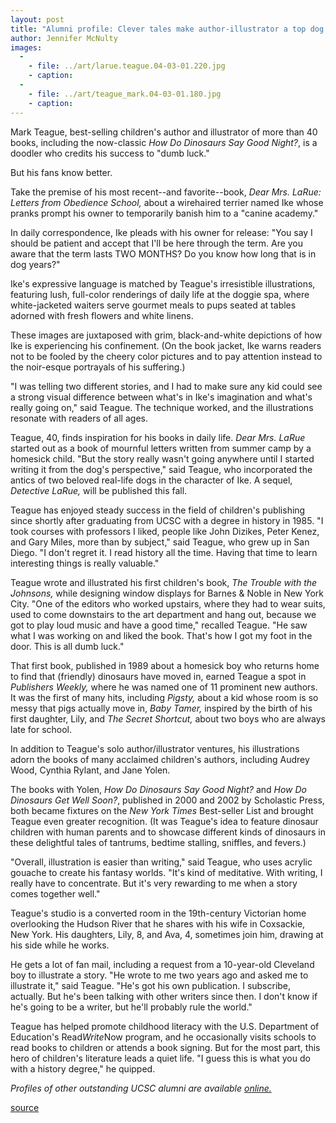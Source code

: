```yaml
---
layout: post
title: "Alumni profile: Clever tales make author-illustrator a top dog in children's publishing"
author: Jennifer McNulty
images:
  -
    - file: ../art/larue.teague.04-03-01.220.jpg
    - caption: 
  -
    - file: ../art/teague_mark.04-03-01.180.jpg
    - caption: 
---
```


Mark Teague, best-selling children's author and illustrator of more than 40 books, including the now-classic _How Do Dinosaurs Say Good Night?_, is a doodler who credits his success to "dumb luck."

But his fans know better.  

Take the premise of his most recent--and favorite--book, _Dear Mrs. LaRue: Letters from Obedience School,_ about a wirehaired terrier named Ike whose pranks prompt his owner to temporarily banish him to a "canine academy."   

In daily correspondence, Ike pleads with his owner for release: "You say I should be patient and accept that I'll be here through the term. Are you aware that the term lasts TWO MONTHS? Do you know how long that is in dog years?"  

Ike's expressive language is matched by Teague's irresistible illustrations, featuring lush, full-color renderings of daily life at the doggie spa, where white-jacketed waiters serve gourmet meals to pups seated at tables adorned with fresh flowers and white linens.

These images are juxtaposed with grim, black-and-white depictions of how Ike is experiencing his confinement. (On the book jacket, Ike warns readers not to be fooled by the cheery color pictures and to pay attention instead to the noir-esque portrayals of his suffering.)   

"I was telling two different stories, and I had to make sure any kid could see a strong visual difference between what's in Ike's imagination and what's really going on," said Teague. The technique worked, and the illustrations resonate with readers of all ages.  

Teague, 40, finds inspiration for his books in daily life. _Dear Mrs. LaRue_ started out as a book of mournful letters written from summer camp by a homesick child. "But the story really wasn't going anywhere until I started writing it from the dog's perspective," said Teague, who incorporated the antics of two beloved real-life dogs in the character of Ike. A sequel, _Detective LaRue,_ will be published this fall.  

Teague has enjoyed steady success in the field of children's publishing since shortly after graduating from UCSC with a degree in history in 1985\. "I took courses with professors I liked, people like John Dizikes, Peter Kenez, and Gary Miles, more than by subject," said Teague, who grew up in San Diego. "I don't regret it. I read history all the time. Having that time to learn interesting things is really valuable."   

Teague wrote and illustrated his first children's book, _The Trouble with the Johnsons,_ while designing window displays for Barnes & Noble in New York City. "One of the editors who worked upstairs, where they had to wear suits, used to come downstairs to the art department and hang out, because we got to play loud music and have a good time," recalled Teague. "He saw what I was working on and liked the book. That's how I got my foot in the door. This is all dumb luck."  

That first book, published in 1989 about a homesick boy who returns home to find that (friendly) dinosaurs have moved in, earned Teague a spot in _Publishers Weekly,_ where he was named one of 11 prominent new authors. It was the first of many hits, including _Pigsty,_ about a kid whose room is so messy that pigs actually move in, _Baby Tamer,_ inspired by the birth of his first daughter, Lily, and _The Secret Shortcut,_ about two boys who are always late for school.

In addition to Teague's solo author/illustrator ventures, his illustrations adorn the books of many acclaimed children's authors, including Audrey Wood, Cynthia Rylant, and Jane Yolen.  

The books with Yolen, _How Do Dinosaurs Say Good Night?_ and _How Do Dinosaurs Get Well Soon?_, published in 2000 and 2002 by Scholastic Press, both became fixtures on the _New York Times_ Best-seller List and brought Teague even greater recognition. (It was Teague's idea to feature dinosaur children with human parents and to showcase different kinds of dinosaurs in these delightful tales of tantrums, bedtime stalling, sniffles, and fevers.)   

"Overall, illustration is easier than writing," said Teague, who uses acrylic gouache to create his fantasy worlds. "It's kind of meditative. With writing, I really have to concentrate. But it's very rewarding to me when a story comes together well."  

Teague's studio is a converted room in the 19th-century Victorian home overlooking the Hudson River that he shares with his wife in Coxsackie, New York. His daughters, Lily, 8, and Ava, 4, sometimes join him, drawing at his side while he works.  

He gets a lot of fan mail, including a request from a 10-year-old Cleveland boy to illustrate a story. "He wrote to me two years ago and asked me to illustrate it," said Teague. "He's got his own publication. I subscribe, actually. But he's been talking with other writers since then. I don't know if he's going to be a writer, but he'll probably rule the world."  

Teague has helped promote childhood literacy with the U.S. Department of Education's Read*Write*Now program, and he occasionally visits schools to read books to children or attends a book signing. But for the most part, this hero of children's literature leads a quiet life. "I guess this is what you do with a history degree," he quipped.  

_Profiles of other outstanding UCSC alumni are available [online.][1]_

[1]: http://www.ucsc.edu/alumni_friends/profiles/

[source](http://www1.ucsc.edu/currents/03-04/03-01/teague.html "Permalink to teague")
